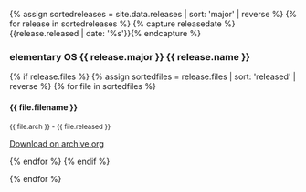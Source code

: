 ---
---

{% assign sortedreleases = site.data.releases | sort: 'major' | reverse %}
{% for release in sortedreleases %}
{% capture releasedate %}{{release.released | date: '%s'}}{% endcapture %}
<h3>elementary OS {{ release.major }} {{ release.name }}</h3>

{% if release.files %}
{% assign sortedfiles = release.files | sort: 'released' | reverse %}
{% for file in sortedfiles %}
<h4>{{ file.filename }}</h4>
<small>{{ file.arch }} - {{ file.released }}</small>
<p><a href="{{ file.url }}">Download on archive.org</a></p>
{% endfor %}
{% endif %}

{% endfor %}
